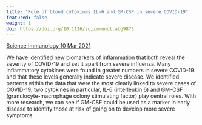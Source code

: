 ```yaml
---
title: "Role of blood cytokines IL-6 and GM-CSF in severe COVID-19"
featured: false
weight: 1
doi: https://doi.org/10.1126/sciimmunol.abg9873
---
```


[Science Immunology 10 Mar 2021]({{page.doi}})

We have identified new biomarkers of inflammation that both reveal the
severity of COVID-19 and set it apart from severe influenza. Many
inflammatory cytokines were found in greater numbers in severe COVID-19
and that these levels generally indicate severe disease. We identified
patterns within the data that were the most clearly linked to severe
cases of COVID-19; two cytokines in particular, IL-6 (interleukin 6) and
GM-CSF (granulocyte-macrophage colony stimulating factor) play central
roles. With more research, we can see if GM-CSF could be used as a
marker in early disease to identify those at risk of going on to develop
more severe symptoms.
